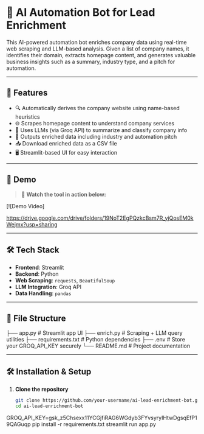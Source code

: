 # 🤖 AI Automation Bot for Lead Enrichment

This AI-powered automation bot enriches company data using real-time web scraping and LLM-based analysis. Given a list of company names, it identifies their domain, extracts homepage content, and generates valuable business insights such as a summary, industry type, and a pitch for automation.

---

## 📌 Features

- 🔍 Automatically derives the company website using name-based heuristics
- 🌐 Scrapes homepage content to understand company services
- 🧠 Uses LLMs (via Groq API) to summarize and classify company info
- 🧾 Outputs enriched data including industry and automation pitch
- 📥 Download enriched data as a CSV file
- 🖥️ Streamlit-based UI for easy interaction

---

## 🚀 Demo

> 🎥 **Watch the tool in action below:**

[![Demo Video]

https://drive.google.com/drive/folders/19NoT2EgPQzkcBsm7R_yjQosEM0kWejmx?usp=sharing

---

## 🛠️ Tech Stack

- **Frontend**: Streamlit
- **Backend**: Python
- **Web Scraping**: `requests`, `BeautifulSoup`
- **LLM Integration**: Groq API
- **Data Handling**: `pandas`

---

## 📁 File Structure
├── app.py # Streamlit app UI
├── enrich.py # Scraping + LLM query utilities
├── requirements.txt # Python dependencies
├── .env # Store your GROQ_API_KEY securely
└── README.md # Project documentation


---

## 🛠️ Installation & Setup

1. **Clone the repository**
   ```bash
   git clone https://github.com/your-username/ai-lead-enrichment-bot.git
   cd ai-lead-enrichment-bot


GROQ_API_KEY=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
pip install -r requirements.txt
streamlit run app.py
